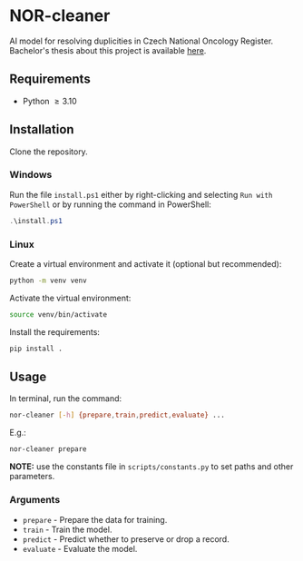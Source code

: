 # NOR-cleaner
AI model for resolving duplicities in Czech National Oncology Register.
Bachelor's thesis about this project is available [here](https://is.muni.cz/th/lkudy/development_of_data_deduplication_model_nor.pdf).

## Requirements
- Python $\ge 3.10$

## Installation
Clone the repository.

### Windows
Run the file `install.ps1` either by right-clicking and selecting `Run with PowerShell` or by running the command in PowerShell:
```powershell
.\install.ps1
```

### Linux
Create a virtual environment and activate it (optional but recommended):
```bash
python -m venv venv
```

Activate the virtual environment:
```bash
source venv/bin/activate
```

Install the requirements:
```bash
pip install .
```

## Usage

In terminal, run the command:
```bash
nor-cleaner [-h] {prepare,train,predict,evaluate} ...
```

E.g.:
```bash
nor-cleaner prepare
```

**NOTE:** use the constants file in `scripts/constants.py` to set paths and other parameters.

### Arguments
- `prepare` - Prepare the data for training.
- `train` - Train the model.
- `predict` - Predict whether to preserve or drop a record.
- `evaluate` - Evaluate the model.

